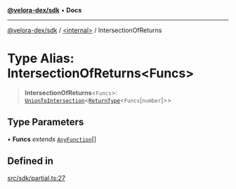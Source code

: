 [**@velora-dex/sdk**](../../README.md) • **Docs**

***

[@velora-dex/sdk](../../globals.md) / [\<internal\>](../README.md) / IntersectionOfReturns

# Type Alias: IntersectionOfReturns\<Funcs\>

> **IntersectionOfReturns**\<`Funcs`\>: [`UnionToIntersection`](UnionToIntersection.md)\<[`ReturnType`](ReturnType.md)\<`Funcs`\[`number`\]\>\>

## Type Parameters

• **Funcs** *extends* [`AnyFunction`](AnyFunction.md)[]

## Defined in

[src/sdk/partial.ts:27](https://github.com/VeloraDEX/paraswap-sdk/blob/feat/velora/src/sdk/partial.ts#L27)
